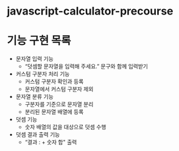 # javascript-calculator-precourse

# 기능 구현 목록

- 문자열 입력 기능
  - “덧셈할 문자열을 입력해 주세요.” 문구와 함께 입력받기
- 커스텀 구분자 처리 기능
  - 커스텀 구분자 확인과 등록
  - 문자열에서 커스텀 구분자 제외
- 문자열 분류 기능
  - 구분자를 기준으로 문자열 분리
  - 분리된 문자열 배열에 등록
- 덧셈 기능
  - 숫자 배열의 값을 대상으로 덧셈 수행
- 덧셈 결과 출력 기능
  - “결과 :  + 숫자 합" 출력

